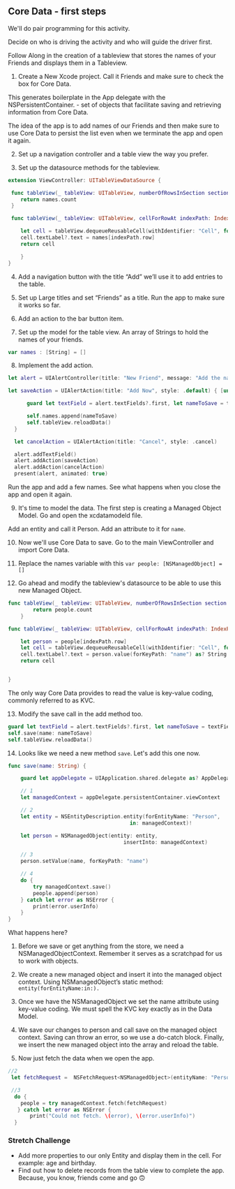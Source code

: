 ## Core Data - first steps

We'll do pair programming for this activity.

Decide on who is driving the activity and who will guide the driver first.

Follow Along in the creation of a tableview that stores the names of your Friends and displays them in a Tableview.


1. Create a New Xcode project. Call it Friends and make sure to check the box for Core Data.

This generates boilerplate in the App delegate with the NSPersistentContainer. - set of objects that facilitate saving and retrieving information from Core Data.

The idea of the app is to add names of our Friends and then make sure to use Core Data to persist the list even when we terminate the app and open it again.

2. Set up a navigation controller and a table view the way you prefer.

3. Set up the datasource methods for the tableview.

```swift
extension ViewController: UITableViewDataSource {

 func tableView(_ tableView: UITableView, numberOfRowsInSection section: Int) -> Int {
    return names.count
 }

 func tableView(_ tableView: UITableView, cellForRowAt indexPath: IndexPath) -> UITableViewCell {

    let cell = tableView.dequeueReusableCell(withIdentifier: "Cell", for: indexPath)
    cell.textLabel?.text = names[indexPath.row]
    return cell

    }
}
```

4. Add a navigation button with the title “Add” we’ll use it to add entries to the table.

5. Set up Large titles and set “Friends” as a title. Run the app to make sure it works so far.

6. Add an action to the bar button item.

7. Set up the model for the table view. An array of Strings to hold the names of your friends.

```swift
var names : [String] = []
```

8. Implement the add action.

```swift
let alert = UIAlertController(title: "New Friend", message: "Add the name of your friend", preferredStyle: .alert)

let saveAction = UIAlertAction(title: "Add Now", style: .default) { [unowned self] action in

      guard let textField = alert.textFields?.first, let nameToSave = textField.text else { return }

      self.names.append(nameToSave)
      self.tableView.reloadData()
  }

  let cancelAction = UIAlertAction(title: "Cancel", style: .cancel)

  alert.addTextField()
  alert.addAction(saveAction)
  alert.addAction(cancelAction)
  present(alert, animated: true)
```

Run the app and add a few names. See what happens when you close the app and open it again.

9. It's time to model the data. The first step is creating a Managed Object Model. Go and open the xcdatamodeld file.

Add an entity and call it Person.
Add an attribute to it for `name`.

10. Now we'll use Core Data to save. Go to the main ViewController and import Core Data.

11. Replace the names variable with this `var people: [NSManagedObject] = []`

12. Go ahead and modify the tableview's datasource to be able to use this new Managed Object.

```swift
func tableView(_ tableView: UITableView, numberOfRowsInSection section: Int) -> Int {
        return people.count
    }

func tableView(_ tableView: UITableView, cellForRowAt indexPath: IndexPath)  -> UITableViewCell {

    let person = people[indexPath.row]
    let cell = tableView.dequeueReusableCell(withIdentifier: "Cell", for: indexPath)
    cell.textLabel?.text = person.value(forKeyPath: "name") as? String
    return cell


}
```
The only way Core Data provides to read the value is key-value coding, commonly referred to as KVC.

13. Modify the save call in the add method too.

```swift
guard let textField = alert.textFields?.first, let nameToSave = textField.text else { return }
self.save(name: nameToSave)
self.tableView.reloadData()
```

14. Looks like we need a new method `save`. Let's add this one now.
```swift
func save(name: String) {

    guard let appDelegate = UIApplication.shared.delegate as? AppDelegate else {return}

    // 1
    let managedContext = appDelegate.persistentContainer.viewContext

    // 2
    let entity = NSEntityDescription.entity(forEntityName: "Person",
                                       in: managedContext)!

    let person = NSManagedObject(entity: entity,
                                     insertInto: managedContext)

    // 3
    person.setValue(name, forKeyPath: "name")

    // 4
    do {
        try managedContext.save()
        people.append(person)
    } catch let error as NSError {
        print(error.userInfo)
    }
}
```


What happens here?

1. Before we save or get anything from the store, we need a NSManagedObjectContext. Remember it serves as a scratchpad for us to work with objects.

1. We create a new managed object and insert it into the managed object context. Using NSManagedObject’s static method: `entity(forEntityName:in:).`

1. Once we have the NSManagedObject we set the name attribute using key-value coding. We must spell the KVC key  exactly as in the Data Model.

1. We save our changes to person and call save on the managed object context. Saving can throw an error, so we use a do-catch block. Finally, we insert the new managed object into the array and reload the table.

15. Now just fetch the data when we open the app.

```swift
//2
 let fetchRequest =  NSFetchRequest<NSManagedObject>(entityName: "Person")

 //3
  do {
    people = try managedContext.fetch(fetchRequest)
   } catch let error as NSError {
       print("Could not fetch. \(error), \(error.userInfo)")
  }
```

### Stretch Challenge

- Add more properties to our only Entity and display them in the cell. For example: age and birthday.
- Find out how to delete records from the table view to complete the app. Because, you know, friends come and go 🙃

<!-- Diagram how you think core data components work in the app described below. Include all the components needed.

**Favorites:**

Lets create a User. A "logged in" *User* will have only one cart. You can add products to this cart.
We will also have favorites, a "logged in user" can favorite many products.

1. Create a *User* NSManagedObject.
1. There should be only one instance of a user in your app.
1. Add a favorites tab. Users can *favorite* products, and that will appear on the favorites tab.

*Sample App Image*

![App Sample](sample.jpeg)
-->

<!-- # In Class Activity III (30 min)

Clone the this repo:

[MakeInventory CoreData App Starter](https://github.com/Product-College-Labs/MakeInventory)

**And:**

1. Add the date the inventory was entered to the Inventory model and display it.
1. Edit an inventory item and save the changes.
1. Add way to delete an inventory item.

-->
<!-- **Stretch Challenge:**

Lets model a shopping cart. There will only be one *Cart*. A Cart can have many *Products*. *Products* can belong to only one *Cart*.


1. Create a *Products* and *Cart* entity
1. Create the one-to-many and one-to-one relationships between the entities.
1. Create some dummy *products* and display them in a list.(You can have them as saved instances of NSManagedObjects).
1. Have a add to cart button on each *Product* cell in the list.
1. When a user taps the *Add to Cart* button, you add the product to the cart.
1. When a user taps the Cart button, it displays the cart with all the *products*.
1. Make sure to save the cart every time a new item is added to it. If the app is closed and opened, the *products* in the cart should persist. -->
